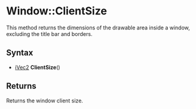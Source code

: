 # Window::ClientSize #
This method returns the dimensions of the drawable area inside a window, excluding the title bar and borders.

## Syntax ##
- [iVec2](iVec2.md) **ClientSize**()

## Returns ##
Returns the window client size.